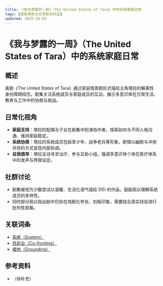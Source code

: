 ```yaml
---
title: 《我与梦露的一周》（The United States of Tara）中的系统家庭日常
tags: [虚拟角色与文学影视作品]
updated: 2025-10-03
---
```

# 《我与梦露的一周》（The United States of Tara）中的系统家庭日常

## 概述

美剧《The United States of Tara》通过家庭情景剧形式描绘主角塔拉的解离性身份障碍经历。剧集关注系统成员与家庭成员的互动，展示多意识体在日常生活、教育与工作中的协商与挑战。

## 日常化视角

- **家庭支持**：塔拉的配偶与子女在剧集中扮演协作者，探索如何与不同人格沟通、维持家庭稳定。
- **系统协商**：塔拉的系统成员包括青少年、战争老兵等形象，剧情以幽默与冲突并存的方式呈现内部协调。
- **自我倡导**：塔拉主动寻求治疗、参与互助小组，强调多意识体个体在医疗体系中的发声与界限设定。

## 社群讨论

- 剧集被视为少数尝试以温暖、生活化语气描绘 DID 的作品，鼓励观众理解系统成员的多样性。
- 同时部分观众指出剧中仍存在戏剧化夸张、刻板印象，需要结合真实经验进行批判性观看。

## 关联词条

- [系统（System）](entries/System.md)
- [共前台（Co-fronting）](entries/Co-Fronting.md)
- [接地（Grounding）](entries/Grounding.md)

## 参考资料

- （待补充）
